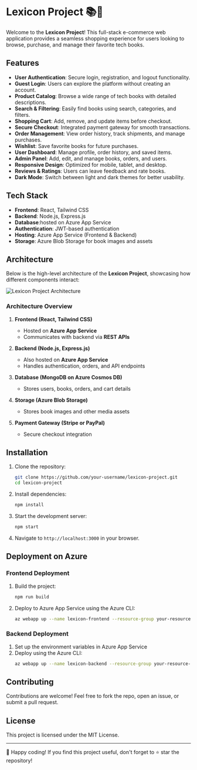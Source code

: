 
# Lexicon Project 📚🚀

Welcome to the **Lexicon Project**! This full-stack e-commerce web application provides a seamless shopping experience for users looking to browse, purchase, and manage their favorite tech books. 

## Features

- **User Authentication**: Secure login, registration, and logout functionality.  
- **Guest Login**: Users can explore the platform without creating an account.  
- **Product Catalog**: Browse a wide range of tech books with detailed descriptions.  
- **Search & Filtering**: Easily find books using search, categories, and filters.  
- **Shopping Cart**: Add, remove, and update items before checkout.  
- **Secure Checkout**: Integrated payment gateway for smooth transactions.  
- **Order Management**: View order history, track shipments, and manage purchases.  
- **Wishlist**: Save favorite books for future purchases.  
- **User Dashboard**: Manage profile, order history, and saved items.  
- **Admin Panel**: Add, edit, and manage books, orders, and users.  
- **Responsive Design**: Optimized for mobile, tablet, and desktop.  
- **Reviews & Ratings**: Users can leave feedback and rate books.  
- **Dark Mode**: Switch between light and dark themes for better usability.  

## Tech Stack  

- **Frontend**: React, Tailwind CSS  
- **Backend**: Node.js, Express.js  
- **Database**:hosted on Azure App Service  
- **Authentication**: JWT-based authentication    
- **Hosting**: Azure App Service (Frontend & Backend)  
- **Storage**: Azure Blob Storage for book images and assets  

## Architecture  

Below is the high-level architecture of the **Lexicon Project**, showcasing how different components interact:  

![Lexicon Project Architecture](./docs/architecture-diagram.png)  

### **Architecture Overview**  
1. **Frontend (React, Tailwind CSS)**
   - Hosted on **Azure App Service**  
   - Communicates with backend via **REST APIs**  

2. **Backend (Node.js, Express.js)**
   - Also hosted on **Azure App Service**  
   - Handles authentication, orders, and API endpoints  

3. **Database (MongoDB on Azure Cosmos DB)**
   - Stores users, books, orders, and cart details  

4. **Storage (Azure Blob Storage)**
   - Stores book images and other media assets  

5. **Payment Gateway (Stripe or PayPal)**
   - Secure checkout integration  

## Installation  

1. Clone the repository:  
   ```sh
   git clone https://github.com/your-username/lexicon-project.git
   cd lexicon-project
   ```

2. Install dependencies:  
   ```sh
   npm install
   ```

3. Start the development server:  
   ```sh
   npm start
   ```

4. Navigate to `http://localhost:3000` in your browser.  

## Deployment on Azure  

### **Frontend Deployment**  
1. Build the project:  
   ```sh
   npm run build
   ```
2. Deploy to Azure App Service using the Azure CLI:  
   ```sh
   az webapp up --name lexicon-frontend --resource-group your-resource-group
   ```

### **Backend Deployment**  
1. Set up the environment variables in Azure App Service  
2. Deploy using the Azure CLI:  
   ```sh
   az webapp up --name lexicon-backend --resource-group your-resource-group
   ```

## Contributing  

Contributions are welcome! Feel free to fork the repo, open an issue, or submit a pull request.  

## License  

This project is licensed under the MIT License.  

---

🚀 Happy coding! If you find this project useful, don't forget to ⭐ star the repository!
```
